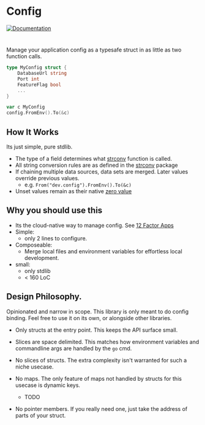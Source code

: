 # Config

[![Documentation](https://godoc.org/github.com/JeremyLoy/config?status.svg)](http://godoc.org/github.com/JeremyLoy/config)

#
Manage your application config as a typesafe struct in as little as two function calls.

```go
type MyConfig struct {
	DatabaseUrl string
	Port int
	FeatureFlag bool
	...
}

var c MyConfig
config.FromEnv().To(&c)
```

## How It Works

Its just simple, pure stdlib. 

* The type of a field determines what [strconv](https://golang.org/pkg/strconv/) function is called.
* All string conversion rules are as defined in the [strconv](https://golang.org/pkg/strconv/) package
* If chaining multiple data sources, data sets are merged. 
  Later values override previous values.
    * e.g. `From("dev.config").FromEnv().To(&c)`
* Unset values remain as their native [zero value](https://tour.golang.org/basics/12) 

## Why you should use this

* Its the cloud-native way to manage config. See [12 Factor Apps](https://12factor.net/config)
* Simple:
    * only 2 lines to configure.
* Composeable:
    * Merge local files and environment variables for effortless local development.
* small:
    * only stdlib 
    * < 160 LoC
    
## Design Philosophy.

Opinionated and narrow in scope. This library is only meant to do config binding. 
Feel free to use it on its own, or alongside other libraries.  

* Only structs at the entry point. This keeps the API surface small.  

* Slices are space delimited. This matches how environment variables and commandline args are handled by the `go` cmd.

* No slices of structs. The extra complexity isn't warranted for such a niche usecase.

* No maps. The only feature of maps not handled by structs for this usecase is dynamic keys.
    * TODO

* No pointer members. If you really need one, just take the address of parts of your struct.